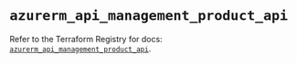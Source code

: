 # `azurerm_api_management_product_api`

Refer to the Terraform Registry for docs: [`azurerm_api_management_product_api`](https://registry.terraform.io/providers/hashicorp/azurerm/4.31.0/docs/resources/api_management_product_api).
